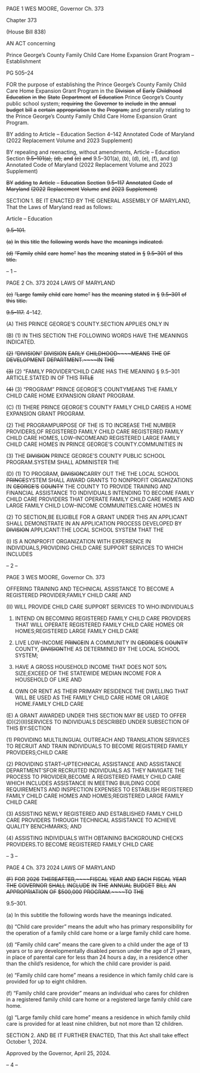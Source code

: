 PAGE 1
WES MOORE, Governor Ch. 373

Chapter 373

(House Bill 838)

AN ACT concerning

Prince George’s County Family Child Care Home Expansion Grant Program –
Establishment

PG 505–24

FOR the purpose of establishing the Prince George’s County Family Child Care Home
Expansion Grant Program in the ~~Division~~ ~~of~~ ~~Early~~ ~~Childhood~~ ~~Education~~ ~~in~~ ~~the~~ ~~State~~
~~Department~~ ~~of~~ ~~Education~~ Prince George’s County public school system; ~~requiring~~ ~~the~~
~~Governor~~ ~~to~~ ~~include~~ ~~in~~ ~~the~~ ~~annual~~ ~~budget~~ ~~bill~~ ~~a~~ ~~certain~~ ~~appropriation~~ ~~to~~ ~~the~~ ~~Program;~~
and generally relating to the Prince George’s County Family Child Care Home
Expansion Grant Program.

BY adding to
Article – Education
Section 4–142
Annotated Code of Maryland
(2022 Replacement Volume and 2023 Supplement)

BY repealing and reenacting, without amendments,
Article – Education
Section ~~9.5–101(a),~~ ~~(d),~~ ~~and~~ ~~(e)~~ ~~and~~ 9.5–301(a), (b), (d), (e), (f), and (g)
Annotated Code of Maryland
(2022 Replacement Volume and 2023 Supplement)

~~BY~~ ~~adding~~ ~~to~~
~~Article~~ ~~–~~ ~~Education~~
~~Section~~ ~~9.5–117~~
~~Annotated~~ ~~Code~~ ~~of~~ ~~Maryland~~
~~(2022~~ ~~Replacement~~ ~~Volume~~ ~~and~~ ~~2023~~ ~~Supplement)~~

SECTION 1. BE IT ENACTED BY THE GENERAL ASSEMBLY OF MARYLAND,
That the Laws of Maryland read as follows:

Article – Education

~~9.5–101.~~

~~(a)~~ ~~In~~ ~~this~~ ~~title~~ ~~the~~ ~~following~~ ~~words~~ ~~have~~ ~~the~~ ~~meanings~~ ~~indicated.~~

~~(d)~~ ~~“Family~~ ~~child~~ ~~care~~ ~~home”~~ ~~has~~ ~~the~~ ~~meaning~~ ~~stated~~ ~~in~~ ~~§~~ ~~9.5–301~~ ~~of~~ ~~this~~ ~~title.~~

– 1 –

PAGE 2
Ch. 373 2024 LAWS OF MARYLAND

~~(e)~~ ~~“Large~~ ~~family~~ ~~child~~ ~~care~~ ~~home”~~ ~~has~~ ~~the~~ ~~meaning~~ ~~stated~~ ~~in~~ ~~§~~ ~~9.5–301~~ ~~of~~ ~~this~~
~~title.~~

~~9.5–117.~~ 4–142.

(A) THIS PRINCE GEORGE’S COUNTY.SECTION APPLIES ONLY IN

(B) (1) IN THIS SECTION THE FOLLOWING WORDS HAVE THE MEANINGS
INDICATED.

~~(2)~~ ~~“DIVISION”~~ ~~DIVISION~~ ~~EARLY~~ ~~CHILDHOOD~~~~MEANS~~ ~~THE~~ ~~OF~~
~~DEVELOPMENT~~ ~~DEPARTMENT.~~~~IN~~ ~~THE~~

~~(3)~~ (2) “FAMILY PROVIDER”CHILD CARE HAS THE MEANING
§ 9.5–301 ARTICLE.STATED IN OF THIS ~~TITLE~~

~~(4)~~ (3) “PROGRAM” PRINCE GEORGE’S COUNTYMEANS THE
FAMILY CHILD CARE HOME EXPANSION GRANT PROGRAM.

(C) (1) THERE PRINCE GEORGE’S COUNTY FAMILY CHILD CAREIS A
HOME EXPANSION GRANT PROGRAM.

(2) THE PROGRAMPURPOSE OF THE IS TO INCREASE THE NUMBER
PROVIDERS,OF REGISTERED FAMILY CHILD CARE REGISTERED FAMILY CHILD CARE
HOMES, LOW–INCOMEAND REGISTERED LARGE FAMILY CHILD CARE HOMES IN
PRINCE GEORGE’S COUNTY.COMMUNITIES IN

(3) THE ~~DIVISION~~ PRINCE GEORGE’S COUNTY PUBLIC SCHOOL
PROGRAM.SYSTEM SHALL ADMINISTER THE

(D) (1) TO PROGRAM, ~~DIVISION~~CARRY OUT THE THE LOCAL SCHOOL
~~PRINCE~~SYSTEM SHALL AWARD GRANTS TO NONPROFIT ORGANIZATIONS IN
~~GEORGE’S~~ ~~COUNTY~~ THE COUNTY TO PROVIDE TRAINING AND FINANCIAL
ASSISTANCE TO INDIVIDUALS INTENDING TO BECOME FAMILY CHILD CARE
PROVIDERS THAT OPERATE FAMILY CHILD CARE HOMES AND LARGE FAMILY CHILD
LOW–INCOME COMMUNITIES.CARE HOMES IN

(2) TO SECTION,BE ELIGIBLE FOR A GRANT UNDER THIS AN
APPLICANT SHALL DEMONSTRATE IN AN APPLICATION PROCESS DEVELOPED BY
~~DIVISION~~ APPLICANT:THE LOCAL SCHOOL SYSTEM THAT THE

(I) IS A NONPROFIT ORGANIZATION WITH EXPERIENCE IN
INDIVIDUALS,PROVIDING CHILD CARE SUPPORT SERVICES TO WHICH INCLUDES

– 2 –

PAGE 3
WES MOORE, Governor Ch. 373

OFFERING TRAINING AND TECHNICAL ASSISTANCE TO BECOME A REGISTERED
PROVIDER;FAMILY CHILD CARE AND

(II) WILL PROVIDE CHILD CARE SUPPORT SERVICES TO
WHO:INDIVIDUALS

1. INTEND ON BECOMING REGISTERED FAMILY CHILD
CARE PROVIDERS THAT WILL OPERATE REGISTERED FAMILY CHILD CARE HOMES OR
HOMES;REGISTERED LARGE FAMILY CHILD CARE

2. LIVE LOW–INCOME ~~PRINCE~~IN A COMMUNITY IN
~~GEORGE’S~~ ~~COUNTY~~ COUNTY, ~~DIVISION~~THE AS DETERMINED BY THE LOCAL SCHOOL
SYSTEM;

3. HAVE A GROSS HOUSEHOLD INCOME THAT DOES NOT
50% SIZE;EXCEED OF THE STATEWIDE MEDIAN INCOME FOR A HOUSEHOLD OF LIKE
AND

4. OWN OR RENT AS THEIR PRIMARY RESIDENCE THE
DWELLING THAT WILL BE USED AS THE FAMILY CHILD CARE HOME OR LARGE
HOME.FAMILY CHILD CARE

(E) A GRANT AWARDED UNDER THIS SECTION MAY BE USED TO OFFER
(D)(2)(II)SERVICES TO INDIVIDUALS DESCRIBED UNDER SUBSECTION OF THIS
BY:SECTION

(1) PROVIDING MULTILINGUAL OUTREACH AND TRANSLATION
SERVICES TO RECRUIT AND TRAIN INDIVIDUALS TO BECOME REGISTERED FAMILY
PROVIDERS;CHILD CARE

(2) PROVIDING START–UPTECHNICAL ASSISTANCE AND ASSISTANCE
DEPARTMENT’SFOR RECRUITED INDIVIDUALS AS THEY NAVIGATE THE PROCESS TO
PROVIDER,BECOME A REGISTERED FAMILY CHILD CARE WHICH INCLUDES
ASSISTANCE IN MEETING BUILDING CODE REQUIREMENTS AND INSPECTION
EXPENSES TO ESTABLISH REGISTERED FAMILY CHILD CARE HOMES AND
HOMES;REGISTERED LARGE FAMILY CHILD CARE

(3) ASSISTING NEWLY REGISTERED AND ESTABLISHED FAMILY CHILD
CARE PROVIDERS THROUGH TECHNICAL ASSISTANCE TO ACHIEVE QUALITY
BENCHMARKS; AND

(4) ASSISTING INDIVIDUALS WITH OBTAINING BACKGROUND CHECKS
PROVIDERS.TO BECOME REGISTERED FAMILY CHILD CARE

– 3 –

PAGE 4
Ch. 373 2024 LAWS OF MARYLAND

~~(F)~~ ~~FOR~~ ~~2026~~ ~~THEREAFTER,~~~~FISCAL~~ ~~YEAR~~ ~~AND~~ ~~EACH~~ ~~FISCAL~~ ~~YEAR~~ ~~THE~~
~~GOVERNOR~~ ~~SHALL~~ ~~INCLUDE~~ ~~IN~~ ~~THE~~ ~~ANNUAL~~ ~~BUDGET~~ ~~BILL~~ ~~AN~~ ~~APPROPRIATION~~ ~~OF~~
~~$500,000~~ ~~PROGRAM.~~~~TO~~ ~~THE~~

9.5–301.

(a) In this subtitle the following words have the meanings indicated.

(b) “Child care provider” means the adult who has primary responsibility for the
operation of a family child care home or a large family child care home.

(d) “Family child care” means the care given to a child under the age of 13 years
or to any developmentally disabled person under the age of 21 years, in place of parental
care for less than 24 hours a day, in a residence other than the child’s residence, for which
the child care provider is paid.

(e) “Family child care home” means a residence in which family child care is
provided for up to eight children.

(f) “Family child care provider” means an individual who cares for children in a
registered family child care home or a registered large family child care home.

(g) “Large family child care home” means a residence in which family child care
is provided for at least nine children, but not more than 12 children.

SECTION 2. AND BE IT FURTHER ENACTED, That this Act shall take effect
October 1, 2024.

Approved by the Governor, April 25, 2024.

– 4 –